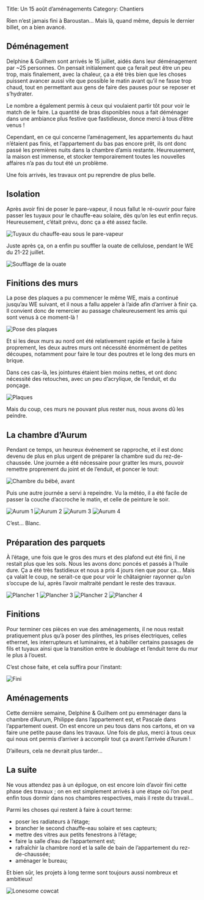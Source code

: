 Title: Un 15 août d’aménagements
Category: Chantiers

Rien n’est jamais fini à Baroustan… Mais là, quand même, depuis le dernier billet, on a bien avancé.

## Déménagement

Delphine & Guilhem sont arrivés le 15 juillet, aidés dans leur déménagement par ~25 personnes. On pensait initialement
que ça ferait peut être un peu trop, mais finalement, avec la chaleur, ça a été très bien que les choses puissent
avancer aussi vite que possible le matin avant qu’il ne fasse trop chaud, tout en permettant aux gens de faire des
pauses pour se reposer et s’hydrater.

Le nombre a également permis à ceux qui voulaient partir tôt pour voir le match de le faire.
La quantité de bras disponibles nous a fait déménager dans une ambiance plus festive que fastidieuse, donce merci à
tous d’être venus !

Cependant, en ce qui concerne l’aménagement, les appartements du haut n’étaient pas finis, et l’appartement du bas pas
encore prêt, ils ont donc passé les premières nuits dans la chambre d’amis restante. Heureusement, la maison est
immense, et stocker temporairement toutes les nouvelles affaires n’a pas du tout été un problème.

Une fois arrivés, les travaux ont pu reprendre de plus belle.

## Isolation

Après avoir fini de poser le pare-vapeur, il nous fallut le ré-ouvrir pour faire passer les tuyaux pour le chauffe-eau
solaire, dès qu’on les eut enfin reçus. Heureusement, c’était prévu, donc ça a été assez facile.

![Tuyaux du chauffe-eau sous le pare-vapeur]({attach}images/2018-aout/tuyaux.jpg)

Juste après ça, on a enfin pu souffler la ouate de cellulose, pendant le WE du 21-22 juillet.

![Soufflage de la ouate]({attach}images/2018-aout/ouate.jpg)

## Finitions des murs

La pose des plaques a pu commencer le même WE, mais a continué jusqu’au WE suivant, et il nous a fallu appeler à l’aide
afin d’arriver à finir ça. Il convient donc de remercier au passage chaleureusement les amis qui sont venus à ce
moment-là !

![Pose des plaques]({attach}images/2018-aout/pose.jpg)

Et si les deux murs au nord ont été relativement rapide et facile à faire proprement, les deux autres murs ont
nécessité énormément de petites découpes, notamment pour faire le tour des poutres et le long des murs en brique.

Dans ces cas-là, les jointures étaient bien moins nettes, et ont donc nécessité des retouches, avec un peu d’acrylique,
de l’enduit, et du ponçage.

![Plaques]({attach}images/2018-aout/plaques.jpg)

Mais du coup, ces murs ne pouvant plus rester nus, nous avons dû les peindre.

## La chambre d’Aurum

Pendant ce temps, un heureux événement se rapproche, et il est donc devenu de plus en plus urgent de préparer la
chambre sud du rez-de-chaussée. Une journée a été nécessaire pour gratter les murs, pouvoir remettre proprement du
joint et de l’enduit, et poncer le tout:

![Chambre du bébé, avant]({attach}images/2018-aout/bas-avant.jpg)

Puis une autre journée a servi à repeindre. Vu la météo, il a été facile de passer la couche d’accroche le matin, et
celle de peinture le soir.

![Aurum 1]({attach}images/2018-aout/aurum1.jpg)
![Aurum 2]({attach}images/2018-aout/aurum2.jpg)
![Aurum 3]({attach}images/2018-aout/aurum3.jpg)
![Aurum 4]({attach}images/2018-aout/aurum4.jpg)

C’est… Blanc.

## Préparation des parquets

À l’étage, une fois que le gros des murs et des plafond eut été fini, il ne restait plus que les sols. Nous les avons
donc poncés et passés à l’huile dure. Ça a été très fastidieux et nous a pris 4 jours rien que pour ça… Mais ça valait
le coup, ne serait-ce que pour voir le châtaignier rayonner qu’on s’occupe de lui, après l’avoir maltraité pendant le
reste des travaux.

![Plancher 1]({attach}images/2018-aout/plancher1.jpg)
![Plancher 3]({attach}images/2018-aout/plancher3.jpg)
![Plancher 2]({attach}images/2018-aout/plancher2.jpg)
![Plancher 4]({attach}images/2018-aout/plancher4.jpg)

## Finitions

Pour terminer ces pièces en vue des aménagements, il ne nous restait pratiquement plus qu’à poser des plinthes, les
prises électriques, celles ethernet, les interrupteurs et luminaires, et à habiller certains passages de fils et tuyaux ainsi que
la transition entre le doublage et l’enduit terre du mur le plus à l’ouest.

C’est chose faite, et cela suffira pour l’instant:

![Fini]({attach}images/2018-aout/fini.jpg)

## Aménagements

Cette dernière semaine, Delphine & Guilhem ont pu emménager dans la chambre d’Aurum, Philippe dans l’appartement est,
et Pascale dans l’appartement ouest. On est encore un peu tous dans nos cartons, et on va faire une petite pause dans
les travaux. Une fois de plus, merci à tous ceux qui nous ont permis d’arriver à accomplir tout ça avant l’arrivée
d’Aurum !

D’ailleurs, cela ne devrait plus tarder…

## La suite

Ne vous attendez pas à un épilogue, on est encore loin d’avoir fini cette phase des travaux ; on en est simplement
arrivés à une étape où l’on peut enfin tous dormir dans nos chambres respectives, mais il reste du travail…

Parmi les choses qui restent à faire à court terme:

- poser les radiateurs à l’étage;
- brancher le second chauffe-eau solaire et ses capteurs;
- mettre des vitres aux petits fenestrons à l’étage;
- faire la salle d’eau de l’appartement est;
- rafraîchir la chambre nord et la salle de bain de l’appartement du rez-de-chaussée;
- aménager le bureau;

Et bien sûr, les projets à long terme sont toujours aussi nombreux et ambitieux!

![Lonesome cowcat]({attach}images/2018-aout/lonesome_cowcat.jpg)
